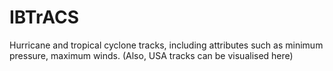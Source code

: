 # IBTrACS

Hurricane and tropical cyclone tracks, including attributes such as minimum pressure, maximum winds. (Also, USA tracks can be visualised here)

